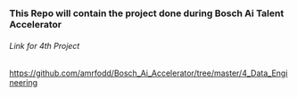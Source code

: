 ### This Repo will contain the project done during Bosch Ai Talent Accelerator 


###### Link for 4th Project
https://github.com/amrfodd/Bosch_Ai_Accelerator/tree/master/4_Data_Engineering